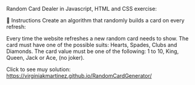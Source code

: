 Random Card Dealer in Javascript, HTML and CSS exercise:


📝 Instructions
Create an algorithm that randomly builds a card on every refresh:

Every time the website refreshes a new random card needs to show.
The card must have one of the possible suits: Hearts, Spades, Clubs and Diamonds.
The card value must be one of the following: 1 to 10, King, Queen, Jack or Ace, (no joker).
 
 Click to see muy solution:
 https://virginiakmartinez.github.io/RandomCardGenerator/
